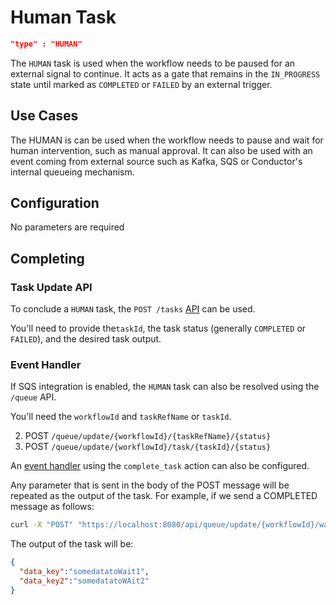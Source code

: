 # Human Task
```json
"type" : "HUMAN"
```

The `HUMAN` task is used when the workflow needs to be paused for an external signal to continue. It acts as a gate that 
remains in the `IN_PROGRESS` state until marked as ```COMPLETED``` or ```FAILED``` by an external trigger.

## Use Cases
The HUMAN is can be used when the workflow needs to pause and wait for human intervention, such as manual approval.
It can also be used with an event coming from external source such as Kafka, SQS or Conductor's internal queueing mechanism.

## Configuration
No parameters are required

## Completing
### Task Update API
To conclude a `HUMAN` task, the `POST /tasks` [API](../../../api/task.md) can be used.

You'll need to provide the`taskId`, the task status (generally `COMPLETED` or `FAILED`), and the desired task output.

### Event Handler
If SQS integration is enabled, the `HUMAN` task can also be resolved using the `/queue` API.

You'll need the  `workflowId` and `taskRefName` or `taskId`.

2. POST `/queue/update/{workflowId}/{taskRefName}/{status}` 
3. POST `/queue/update/{workflowId}/task/{taskId}/{status}` 

An [event handler](../../eventhandlers.md) using the `complete_task` action can also be configured.

Any parameter that is sent in the body of the POST message will be repeated as the output of the task.  For example, if we send a COMPLETED message as follows:

```bash
curl -X "POST" "https://localhost:8080/api/queue/update/{workflowId}/waiting_around_ref/COMPLETED" -H 'Content-Type: application/json' -d '{"data_key":"somedatatoWait1","data_key2":"somedatatoWAit2"}'
```

The output of the task will be:

```json
{
  "data_key":"somedatatoWait1",
  "data_key2":"somedatatoWAit2"
}
```



